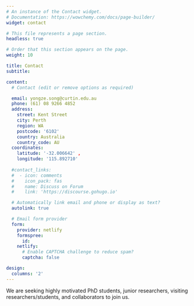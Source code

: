 ```yaml
---
# An instance of the Contact widget.
# Documentation: https://wowchemy.com/docs/page-builder/
widget: contact

# This file represents a page section.
headless: true

# Order that this section appears on the page.
weight: 10

title: Contact
subtitle:

content:
  # Contact (edit or remove options as required)

  email: yongze.song@curtin.edu.au
  phone: (61) 08 9266 4852
  address:
    street: Kent Street
    city: Perth
    region: WA
    postcode: '6102'
    country: Australia
    country_code: AU
  coordinates:
    latitude: '-32.006642' , 
    longitude: '115.892710'
  
  #contact_links:
  #  - icon: comments
  #    icon_pack: fas
  #    name: Discuss on Forum
  #    link: 'https://discourse.gohugo.io'

  # Automatically link email and phone or display as text?
  autolink: true

  # Email form provider
  form:
    provider: netlify
    formspree:
      id:
    netlify:
      # Enable CAPTCHA challenge to reduce spam?
      captcha: false

design:
  columns: '2'
---
```


We are seeking highly motivated PhD students, junior researchers, visiting researchers/students, and collaborators to join us.
